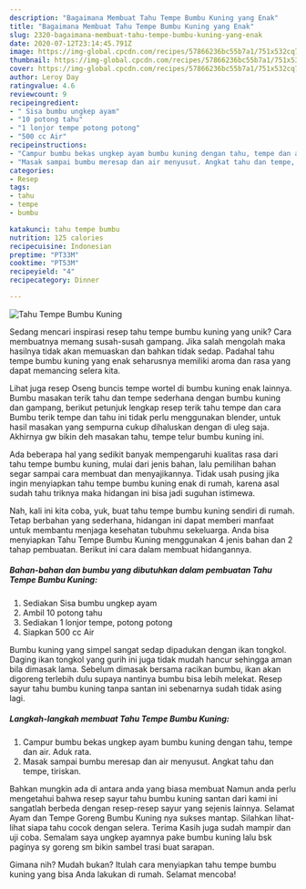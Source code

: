 ```yaml
---
description: "Bagaimana Membuat Tahu Tempe Bumbu Kuning yang Enak"
title: "Bagaimana Membuat Tahu Tempe Bumbu Kuning yang Enak"
slug: 2320-bagaimana-membuat-tahu-tempe-bumbu-kuning-yang-enak
date: 2020-07-12T23:14:45.791Z
image: https://img-global.cpcdn.com/recipes/57866236bc55b7a1/751x532cq70/tahu-tempe-bumbu-kuning-foto-resep-utama.jpg
thumbnail: https://img-global.cpcdn.com/recipes/57866236bc55b7a1/751x532cq70/tahu-tempe-bumbu-kuning-foto-resep-utama.jpg
cover: https://img-global.cpcdn.com/recipes/57866236bc55b7a1/751x532cq70/tahu-tempe-bumbu-kuning-foto-resep-utama.jpg
author: Leroy Day
ratingvalue: 4.6
reviewcount: 9
recipeingredient:
- " Sisa bumbu ungkep ayam"
- "10 potong tahu"
- "1 lonjor tempe potong potong"
- "500 cc Air"
recipeinstructions:
- "Campur bumbu bekas ungkep ayam bumbu kuning dengan tahu, tempe dan air. Aduk rata."
- "Masak sampai bumbu meresap dan air menyusut. Angkat tahu dan tempe, tiriskan."
categories:
- Resep
tags:
- tahu
- tempe
- bumbu

katakunci: tahu tempe bumbu 
nutrition: 125 calories
recipecuisine: Indonesian
preptime: "PT33M"
cooktime: "PT53M"
recipeyield: "4"
recipecategory: Dinner

---
```



![Tahu Tempe Bumbu Kuning](https://img-global.cpcdn.com/recipes/57866236bc55b7a1/751x532cq70/tahu-tempe-bumbu-kuning-foto-resep-utama.jpg)

Sedang mencari inspirasi resep tahu tempe bumbu kuning yang unik? Cara membuatnya memang susah-susah gampang. Jika salah mengolah maka hasilnya tidak akan memuaskan dan bahkan tidak sedap. Padahal tahu tempe bumbu kuning yang enak seharusnya memiliki aroma dan rasa yang dapat memancing selera kita.

Lihat juga resep Oseng buncis tempe wortel di bumbu kuning enak lainnya. Bumbu masakan terik tahu dan tempe sederhana dengan bumbu kuning dan gampang, berikut petunjuk lengkap resep terik tahu tempe dan cara Bumbu terik tempe dan tahu ini tidak perlu menggunakan blender, untuk hasil masakan yang sempurna cukup dihaluskan dengan di uleg saja. Akhirnya gw bikin deh masakan tahu, tempe telur bumbu kuning ini.

Ada beberapa hal yang sedikit banyak mempengaruhi kualitas rasa dari tahu tempe bumbu kuning, mulai dari jenis bahan, lalu pemilihan bahan segar sampai cara membuat dan menyajikannya. Tidak usah pusing jika ingin menyiapkan tahu tempe bumbu kuning enak di rumah, karena asal sudah tahu triknya maka hidangan ini bisa jadi suguhan istimewa.


Nah, kali ini kita coba, yuk, buat tahu tempe bumbu kuning sendiri di rumah. Tetap berbahan yang sederhana, hidangan ini dapat memberi manfaat untuk membantu menjaga kesehatan tubuhmu sekeluarga. Anda bisa menyiapkan Tahu Tempe Bumbu Kuning menggunakan 4 jenis bahan dan 2 tahap pembuatan. Berikut ini cara dalam membuat hidangannya.

<!--inarticleads1-->

##### Bahan-bahan dan bumbu yang dibutuhkan dalam pembuatan Tahu Tempe Bumbu Kuning:

1. Sediakan  Sisa bumbu ungkep ayam
1. Ambil 10 potong tahu
1. Sediakan 1 lonjor tempe, potong potong
1. Siapkan 500 cc Air


Bumbu kuning yang simpel sangat sedap dipadukan dengan ikan tongkol. Daging ikan tongkol yang gurih ini juga tidak mudah hancur sehingga aman bila dimasak lama. Sebelum dimasak bersama racikan bumbu, ikan akan digoreng terlebih dulu supaya nantinya bumbu bisa lebih melekat. Resep sayur tahu bumbu kuning tanpa santan ini sebenarnya sudah tidak asing lagi. 

<!--inarticleads2-->

##### Langkah-langkah membuat Tahu Tempe Bumbu Kuning:

1. Campur bumbu bekas ungkep ayam bumbu kuning dengan tahu, tempe dan air. Aduk rata.
1. Masak sampai bumbu meresap dan air menyusut. Angkat tahu dan tempe, tiriskan.


Bahkan mungkin ada di antara anda yang biasa membuat Namun anda perlu mengetahui bahwa resep sayur tahu bumbu kuning santan dari kami ini sangatlah berbeda dengan resep-resep sayur yang sejenis lainnya. Selamat Ayam dan Tempe Goreng Bumbu Kuning nya sukses mantap. Silahkan lihat-lihat siapa tahu cocok dengan selera. Terima Kasih juga sudah mampir dan uji coba. Semalam saya ungkep ayamnya pake bumbu kuning lalu bsk paginya sy goreng sm bikin sambel trasi buat sarapan. 

Gimana nih? Mudah bukan? Itulah cara menyiapkan tahu tempe bumbu kuning yang bisa Anda lakukan di rumah. Selamat mencoba!
